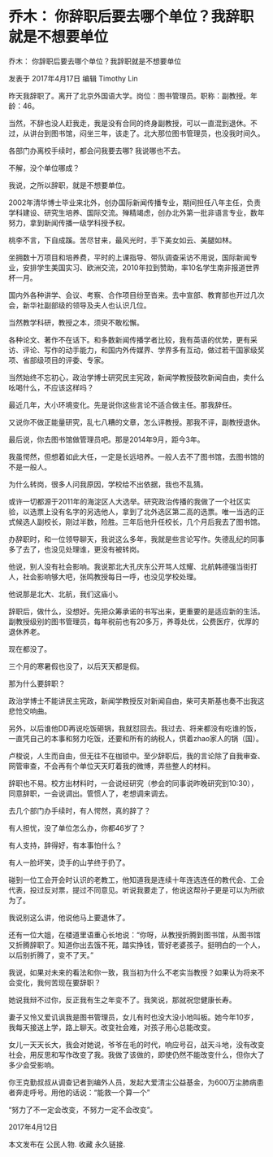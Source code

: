 # 乔木： 你辞职后要去哪个单位？我辞职就是不想要单位

乔木： 你辞职后要去哪个单位？我辞职就是不想要单位

发表于 2017年4月17日 编辑 Timothy Lin

昨天我辞职了。离开了北京外国语大学。岗位：图书管理员。职称：副教授。年龄：46。

当然，不辞也没人赶我走，我是没有合同的终身副教授，可以一直混到退休。不过，从讲台到图书馆，闷坐三年，该走了。北大那位图书管理员，也没我时间久。

各部门办离校手续时，都会问我要去哪? 我说哪也不去。

不解，没个单位哪成？

我说，之所以辞职，就是不想要单位。

2002年清华博士毕业来北外，创办国际新闻传播专业，期间担任八年主任，负责学科建设、研究生培养、国际交流。殚精竭虑，创办北外第一批非语言专业，数年努力，拿到新闻传播一级学科授予权。

桃李不言，下自成蹊。苦尽甘来，最风光时，手下美女如云、美腿如林。

坐拥数十万项目和培养费，平时的上课指导、带队调查采访不用说，国际新闻专业，安排学生美国实习、欧洲交流，2010年拉到赞助，率10名学生南非报道世界杯一月。

国内外各种讲学、会议、考察、合作项目纷至沓来。去中宣部、教育部也开过几次会，新华社副部级的领导及夫人也认识几位。

当然教学科研，教授之本，须臾不敢松懈。

各种论文、著作不在话下。和多数新闻传播学者比较，我有英语的优势，更有采访、评论、写作的动手能力，和国内外传媒界、学界多有互动，做过若干国家级奖项、省部级项目的评委、专家。

当然始终不忘初心，政治学博士研究民主宪政，新闻学教授鼓吹新闻自由，卖什么吆喝什么，不应该这样吗？

最近几年，大小环境变化。先是说你这些言论不适合做主任。那我辞任。

又说你不做正能量研究，乱七八糟的文章，怎么评教授。那我不评，副教授退休。

最后说，你去图书馆做管理员吧。那是2014年9月，距今3年。

我虽愕然，但想着如此大任，一定是长远培养。一般人去不了图书馆，去图书馆的不是一般人。

为什么转岗，很多人问我原因，学校给不出依据，我也不乱猜。

或许一切都源于2011年的海淀区人大选举。研究政治传播的我做了一个社区实验，以选票上没有名字的另选他人，拿到了北外选区第二高的选票。唯一当选的正式候选人副校长，刚过半数，险胜。三年后他升任校长，几个月后我去了图书馆。

办辞职时，和一位领导聊天，我说这么多年，我就是些言论写作。失德乱纪的同事多了去了，也没见处理谁，更没有被转岗。

他说，别人没有社会影响。我说那北大孔庆东公开骂人炫耀、北航韩德强当街打人，社会影响够大吧，张鸣教授每日一呼，也没见学校处理。

他说那是北大、北航，我们这庙小。

辞职后，做什么，没想好。先把众筹承诺的书写出来，更重要的是适应新的生活。副教授级别的图书管理员，每年税前也有20多万，养尊处优，公费医疗，优厚的退休养老。

现在都没了。

三个月的寒暑假也没了，以后天天都是假。

那为什么要辞职？

政治学博士不能讲民主宪政，新闻学教授反对新闻自由，柴可夫斯基也奏不出我这悲怆交响曲。

另外，以后谁他DD再说吃饭砸锅，我就怼回去。我过去、将来都没有吃谁的饭，一直凭自己的本事和努力吃饭，还要和所有的纳税人，供着zhao家人的锅（国）。

卢梭说，人生而自由，但无往不在枷锁中。至少辞职后，我的言论除了自我审查、网管审查，不会再有个单位天天盯着我的微博，弄些整人的材料。

辞职也不易。校方出材料时，一会说经研究（参会的同事说昨晚研究到10:30），同意辞职，一会说调出。管惯人了，老想调来调去。

去几个部门办手续时，有人愕然，真的辞了？

有人担忧，没了单位怎么办，你都46岁了？

有人支持，辞得好，有本事怕什么？

有人一脸坏笑，烫手的山芋终于扔了。

碰到一位工会开会时认识的老教工，他知道我是连续十年连选连任的教代会、工会代表，投过反对票，提过不同意见。听说我要走了，他说这帮孙子更是可以为所欲为了。

我说别这么讲，他说他马上要退休了。

还有一位大姐，在楼道里语重心长地说：“你呀，从教授折腾到图书馆，从图书馆又折腾辞职了。知道你出去饿不死，踏实挣钱，管好老婆孩子。挺明白的一个人，以后别折腾了，变不了天。”

我说，如果对未来的看法和你一致，我当初为什么不老实当教授？如果认为将来不会变化，我何苦现在要辞职？

她说我辩不过你，反正我有生之年变不了。我笑说，那就祝您健康长寿。

妻子又怜又爱讥讽我是图书管理员，女儿有时也没大没小地叫板。她今年10岁，我每天接送上学，路上聊天。改变社会难，对孩子用心总能改变。

女儿一天天长大，我会对她说，爷爷在毛的时代，响应号召，战天斗地，没有改变社会，用反思和写作改变了我。我做了该做的，即使仍然不能改变什么，但你大了多少会受影响。

你王克勤叔叔从调查记者到编外人员，发起大爱清尘公益基金，为600万尘肺病患者奔走呼号。用他的话说：“能救一个算一个”

“努力了不一定会改变，不努力一定不会改变”。

2017年4月12日

本文发布在 公民人物. 收藏 永久链接.